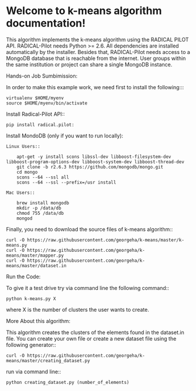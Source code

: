 Welcome to k-means algorithm documentation!
===========================================
 This algorithm implements the k-means algorithm using the RADICAL PILOT API.
RADICAL-Pilot needs Python >= 2.6. All dependencies are installed automatically by the installer. Besides that, RADICAL-Pilot needs access to a MongoDB database that is reachable from the internet. User groups within the same institution or project can share a single MongoDB instance.

Hands-on Job Sumbimission:


In order to make this example work, we need first to  install the following:::

	virtualenv $HOME/myenv
	source $HOME/myenv/bin/activate

Install Radical-Pilot API::
	
	pip install radical.pilot:


Install MondoDB (only if you want to run locally):

	Linux Users::

		apt-get -y install scons libssl-dev libboost-filesystem-dev libboost-program-options-dev libboost-system-dev libboost-thread-dev
		git clone -b r2.6.3 https://github.com/mongodb/mongo.git
		cd mongo
		scons --64 --ssl all
		scons --64 --ssl --prefix=/usr install

	Mac Users::

		brew install mongodb
		mkdir -p /data/db
		chmod 755 /data/db
		mongod


Finally, you need to download the source files of k-means algorithm::

	curl -O https://raw.githubusercontent.com/georgeha/k-means/master/k-means.py
	curl -O https://raw.githubusercontent.com/georgeha/k-means/master/mapper.py
	curl -O https://raw.githubusercontent.com/georgeha/k-means/master/dataset.in


Run the Code:

To give it a test drive try via command line the following command::
	
	python k-means.py X

where X is the number of clusters the user wants to create.



More About this algorithm:


This algorithm creates the clusters of the elements found in the dataset.in file. You can create your own file 
or create a new dataset file using the following generator::
	
	curl -O https://raw.githubusercontent.com/georgeha/k-means/master/creating_dataset.py

run via command line::

	python creating_dataset.py (number_of_elements)